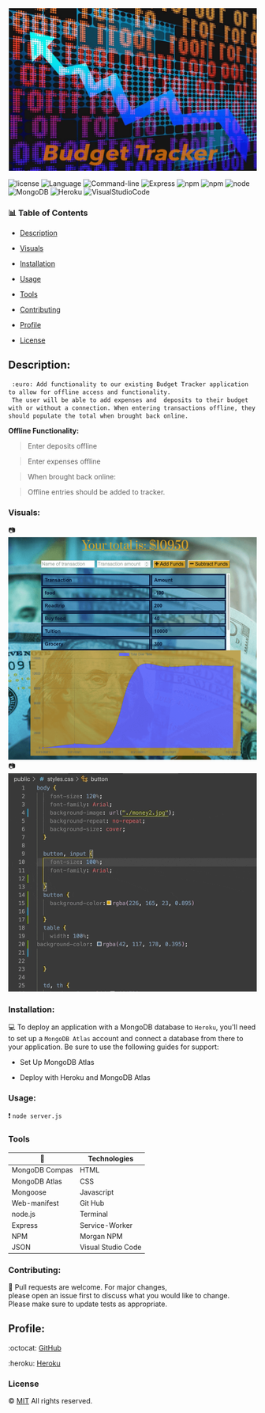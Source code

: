 
 <img src ="./public/tracker-2.png">


![license](https://img.shields.io/badge/license-MIT-blue.svg)
![Language](https://img.shields.io/badge/Languages-HTML,CSS,Jquery,Nodes-violet.svg)
![Command-line](https://img.shields.io/badge/Command-line-blueviolet.svg)
![Express](https://img.shields.io/badge/Express-turquoise.svg)
![npm](https://img.shields.io/badge/npm-red.svg)
![npm](https://img.shields.io/badge/npm-install-grey.svg)
![node](https://img.shields.io/badge/node-green.svg)
![MongoDB](https://img.shields.io/badge/MongoDB-yellow.svg)
![Heroku](https://img.shields.io/badge/Heroku-orange.svg)
![VisualStudioCode](https://img.shields.io/badge/VSC-darkblue.svg) 


### :bar_chart: Table of Contents 

* [Description](#Description)

* [Visuals](#Visuals)

* [Installation](#Installation)

* [Usage](#Usage)

* [Tools](#Tools)

* [Contributing](#Contributing)

* [Profile](#Profile)

* [License](#License)



 ## Description:

``` 
 :euro: Add functionality to our existing Budget Tracker application to allow for offline access and functionality.
 The user will be able to add expenses and  deposits to their budget with or without a connection. When entering transactions offline, they should populate the total when brought back online.
```

**Offline Functionality:**

> Enter deposits offline 

> Enter expenses offline

> When brought back online:

>Offline entries should be added to tracker.

###  Visuals: 

:camera: ![image](./public/picture.png) <br>
:camera: ![Giphy](./public/gif-min.gif)


###  Installation:

:computer: To deploy an application with a MongoDB database to `Heroku`, you'll need to set up a `MongoDB Atlas` account and connect a database from there to your application. Be sure to use the following guides for support:

- Set Up MongoDB Atlas

- Deploy with Heroku and MongoDB Atlas


###  Usage:

:exclamation: `node server.js`


###  Tools

:floppy_disk:    |  Technologies      | 
---------------- | -------------------| 
MongoDB Compas   | HTML               |
MongoDB Atlas    | CSS                |
Mongoose         | Javascript         |       
Web-manifest     | Git Hub            |
node.js          | Terminal           |
Express          | Service-Worker     |
NPM              | Morgan NPM         |
JSON             | Visual Studio Code |
      

### Contributing:

:wave: Pull requests are welcome. For major changes,<br>
please open an issue first to discuss what you would like to change.<br>
Please make sure to update tests as appropriate.


## Profile:

:octocat: [GitHub](https://github.com/adpir/Progressive-Budget)<br>

:heroku: [Heroku](https://stark-waters-65434.herokuapp.com/)


### License

:copyright: [MIT](https://github.com/adpir/Progressive-Budget/blob/main/LICENSE) All rights reserved.
